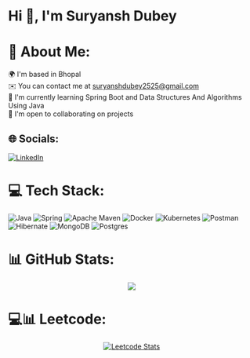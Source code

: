 # Hi 👋, I'm Suryansh Dubey

# 💫 About Me:
🌍 I'm based in Bhopal<br>✉️ You can contact me at suryanshdubey2525@gmail.com<br>🧠 I'm currently learning Spring Boot and Data Structures And Algorithms Using Java<br>🤝 I'm open to collaborating on projects<br>


## 🌐 Socials:
[![LinkedIn](https://img.shields.io/badge/LinkedIn-%230077B5.svg?logo=linkedin&logoColor=white)](https://linkedin.com/in/suryansh-dubey-271418285) <!-- [![Instagram](https://img.shields.io/badge/Instagram-%23E4405F.svg?logo=Instagram&logoColor=white)](https://instagram.com/smol_hammy_) -->

# 💻 Tech Stack:
![Java](https://img.shields.io/badge/java-%23ED8B00.svg?style=flat&logo=openjdk&logoColor=white) ![Spring](https://img.shields.io/badge/spring-%236DB33F.svg?style=flat&logo=spring&logoColor=white) ![Apache Maven](https://img.shields.io/badge/Apache%20Maven-C71A36?style=flat&logo=Apache%20Maven&logoColor=white) ![Docker](https://img.shields.io/badge/docker-%230db7ed.svg?style=flat&logo=docker&logoColor=white) ![Kubernetes](https://img.shields.io/badge/kubernetes-%23326ce5.svg?style=flat&logo=kubernetes&logoColor=white) ![Postman](https://img.shields.io/badge/Postman-FF6C37?style=flat&logo=postman&logoColor=white) ![Hibernate](https://img.shields.io/badge/Hibernate-59666C?style=flat&logo=Hibernate&logoColor=white) ![MongoDB](https://img.shields.io/badge/MongoDB-%234ea94b.svg?style=flat&logo=mongodb&logoColor=white) ![Postgres](https://img.shields.io/badge/postgres-%23316192.svg?style=flat&logo=postgresql&logoColor=white)

# 📊 GitHub Stats:
<div align="center">

  <div>
    <img src="https://github-readme-stats.vercel.app/api?username=smolsuryansh&theme=rose_pine&hide_border=false&include_all_commits=false&count_private=false">
  </div>

<!--  <div>
     <img src="https://github-readme-streak-stats.herokuapp.com/?user=smolsuryansh&theme=rose_pine&hide_border=false">
  </div> -->

</div>

<!-- ![](https://github-readme-stats.vercel.app/api/top-langs/?username=smolsuryansh&theme=dark&hide_border=false&include_all_commits=false&count_private=false&layout=compact) -->

# 💻📊 Leetcode:

<!-- [![Leetcode Stats](https://leetcard.jacoblin.cool/smolhammy)](https://leetcode.com/smolhammy) -->

<div align="center">
  <a href="https://leetcode.com/smolhammy" target="_blank" rel="noopener noreferrer">
    <img src="https://leetcard.jacoblin.cool/smolhammy?theme=dark" alt="Leetcode Stats">
  </a>
</div>



